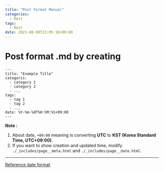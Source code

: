 ```yaml
---
title: "Post Format Manual"
categories:
  - Rest
tags:
  - Rest
date: 2021-08-08T23:05:18+09:00
---
```


# Post format **.md** by creating

```
---
title: "Example Title"
categoris:
  - category 1
  - category 2
  - ...
tags:
  - tag 1
  - tag 2
  - ...
date: %Y-%m-%dT%H:%M:%S+09:00
---
```

**Note :**

1. About date, `+09:00` meaning is converting **UTC** to **KST (Korea Standard Time, UTC+09:00)**.
2. If you want to show creation and updated time, modify `./_includes/page__meta.html` and `./_includes/page__date.html`.

---

[Reference date format](https://blog.yena.io/studynote/2017/11/06/Date-Formatting.html)
